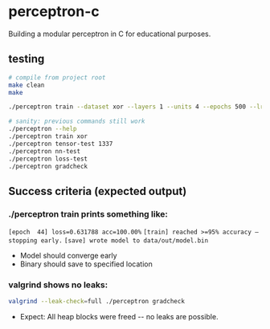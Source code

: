 # perceptron-c
Building a modular perceptron in C for educational purposes.

## testing 
```bash
# compile from project root
make clean
make

./perceptron train --dataset xor --layers 1 --units 4 --epochs 500 --lr 0.1 --seed 1337 --out data/out/model.bin

# sanity: previous commands still work
./perceptron --help
./perceptron train xor
./perceptron tensor-test 1337
./perceptron nn-test
./perceptron loss-test
./perceptron gradcheck
```

## Success criteria (expected output)

### ./perceptron train <args> prints something like:
`[epoch  44] loss=0.631788 acc=100.00%`
`[train] reached >=95% accuracy — stopping early.`
`[save] wrote model to data/out/model.bin`

- Model should converge early
- Binary should save to specified location

### valgrind shows no leaks:
```bash
valgrind --leak-check=full ./perceptron gradcheck
```

- Expect: All heap blocks were freed -- no leaks are possible.